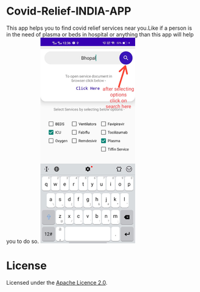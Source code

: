 # Covid-Relief-INDIA-APP
This app helps you to find covid relief services near you.Like if a person is in the need of plasma or beds 
in hospital or anything than this app will help you to do so.
<img src="images/1.jpeg" width="250">

# License
Licensed under the [Apache Licence 2.0](LICENSE).
